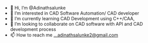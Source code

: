- 👋 Hi, I’m @Adinathsalunke
- 👀 I’m interested in CAD Software Automation/ CAD developer
- 🌱 I’m currently learning CAD Development using C++/CAA, 
- 💞️ I’m looking to collaborate on CAD software with API and CAD development process
- 📫 How to reach me ...adinathsalunke2@gmail.com

<!---
Adinathsalunke/Adinathsalunke is a ✨ special ✨ repository because its `README.md` (this file) appears on your GitHub profile.
You can click the Preview link to take a look at your changes.
--->
